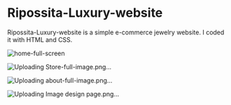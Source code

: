 # Ripossita-Luxury-website
Ripossita-Luxury-website is a simple e-commerce jewelry website.
I coded it with HTML and CSS.


![home-full-screen](https://github.com/Ritapossible/Ripossita-Luxury-website/assets/124313160/8ddabe23-101e-4274-9dfc-8f835fd13691)

![Uploading Store-full-image.png…]()

![Uploading about-full-image.png…]()

![Uploading Image design page.png…]()


